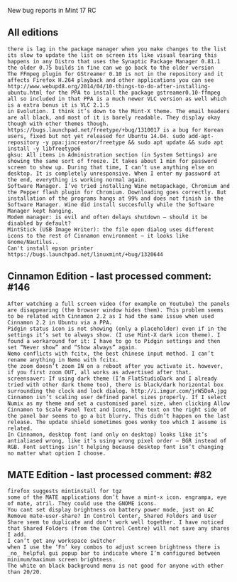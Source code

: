 New bug reports in Mint 17 RC

All editions
-------------		
	there is lag in the package manager when you make changes to the list its slow to update the list on screen its like visual tearing this happens in any Distro that uses the Synaptic Package Manager 0.81.1 the older 0.75 builds in fine can we go back to the older version
	The FFmpeg plugin for GStreamer 0.10 is not in the repository and it affects Firefox H.264 playback and other applications you can see http://www.webupd8.org/2014/04/10-things-to-do-after-installing-ubuntu.html for the PPA to install the package gstreamer0.10-ffmpeg all so included in that PPA is a much newer VLC version as well which is a extra bonus it is VLC 2.1.5
	in Evolution. I think it’s down to the Mint-X theme. The email headers are all black, and most of it is barely readable. They display okay though with other themes though.
	https://bugs.launchpad.net/freetype/+bug/1310017 is a bug for Korean users, fixed but not yet released for Ubuntu 14.04. sudo add-apt-repository -y ppa:jincreator/freetype && sudo apt update && sudo apt install -y libfreetype6
	gksu: All items in Administration section (in System Settings) are showing the same sort of freeze. It takes about 1 min for password screen to show up. During that time, I can’t use anything else on desktop. It is completely unresponsive. When I enter my password at the end, everything is working normal again.
	Software Manager. I’ve tried installing Wine metapackage, Chromium and the Pepper flash plugin for Chromium. Downloading goes correctly. But installation of the programs hangs at 99% and does not finish in the Software Manager. Wine did install succesfully while the Software Manager kept hanging.
	Modem manager: is evil and often delays shutdown – should it be disabled by default?	
	MintStick (USB Image Writer): the file open dialog uses different icons to the rest of Cinnamon environment – it looks like Gnome/Nautilus..
	Can't install epson printer https://bugs.launchpad.net/linuxmint/+bug/1320644

Cinnamon Edition - last processed comment: #146
---------------------------------------------				
	After watching a full screen video (for example on Youtube) the panels are disappearing (the browser window hides them). This problem seems to be related with Cinnamon 2.2 as I had the same issue when used Cinnamon 2.2 in Ubuntu via a PPA.
	Pidgin status icon is not showing (only a placeholder) even if in the settings it’s set to always show. (I use Mint-X dark icon theme). I found a workaround for it: I have to go to Pidgin settings and then set “Never show” and “Show always” again.		
	Nemo conflicts with fcitx, the best chinese input method. I can’t rename anything in Nemo with fcitx.
	the zoom doesn’t zoom IN on a reboot after you activate it. however, if you first zoom OUT, all works as advertised after that.
	screensaver: If using dark theme (I’m FlatStudioDark and I already tried with other dark theme too), there is black/dark horizontal box surrounding the clock and lock dialog. http://i.imgur.com/jrW5DoA.jpg
	Cinnamon isn’t scaling user defined panel sizes properly. If I select Numix as my theme and set a customised panel size, when clicking Allow Cinnamon to Scale Panel Text and Icons, the text on the right side of the panel bar seems to go a bit blurry. This didn’t happen on the last release. The update shield sometimes goes wonky too which I assume is related.
	In Cinnamon, desktop font (and only on desktop) looks like it’s antialiased wrong, like it’s using wrong pixel order – BGR instead of RGB. Font settings isn’t helping because desktop font isn’t changing no matter what option I choose.

MATE Edition - last processed comment: #82
-----------------------------------------
	firefox suggests mintinstall for tgz
	some of the MATE applications don’t have a mint-x icon. engrampa, eye of mate, atril. They could use the GNOME icons.
	You cant set display brightness on battery power mode, just on AC
	Remove mate-user-share? In Control Center, Shared Folders and User Share seem to duplicate and don't work well together. I have noticed that Shared Folders (from the Control Centre) will not save any shares I add.
	I can’t get any workspace switcher
	when I use the ‘Fn’ key combos to adjust screen brightness there is _no_ helpful gui popup bar to indicate where I’m configured between minimum/maximum screen brightness.
	The white on black background menu is not good for anyone with other than 20/20.